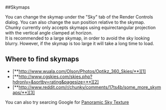 ##Skymaps

You can change the skymap under the "Sky" tab of the Render Controls dialog. You can also change the sun position relative to the skymap.  
Chunky currently only accepts skymaps using equirectangular projection with the vertical angle clamped at horizon.  
It is recommended to a large skymap, in order to avoid the sky looking blurry. However, if the skymap is too large it will take a long time to load.

Where to find skymaps
-------------------

* [**http://www.wuala.com/Olson/Photos/Optikz_360_Skies/**][1]
* [**http://www.cgskies.com/skies.php?hdronly=&sortby=rating&pagesize=**][2]
* [**http://www.reddit.com/r/chunky/comments/17ts4b/some_more_skymaps/**][3]

You can also try searcing Google for [Panoramic Sky Texture][0]

[0]: https://www.google.com/search?q=panoramic+sky+texture
[1]: http://www.wuala.com/Olson/Photos/Optikz_360_Skies/
[2]: http://www.cgskies.com/skies.php?hdronly=&sortby=rating&pagesize=
[3]: http://www.reddit.com/r/chunky/comments/17ts4b/some_more_skymaps/
